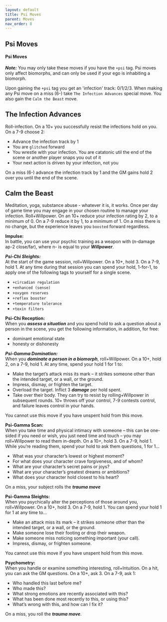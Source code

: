 ```yaml
---
layout: default
title: Psi Moves
parent: Moves
nav_order: 8
---
```


## Psi Moves

#### **Psi Moves**

**_Note:_** You may only take these moves if you have the `+psi` tag. Psi moves only affect biomorphs, and can only be used if your ego is inhabiting a biomorph.

Upon gaining the `+psi` tag you get an 'infection' track: 0/1/2/3. When making any Psi move on a miss (6-) take `The Infection Advances` special move. You also gain the `Calm the Beast` move.

## The Infection Advances

Roll-infection. On a 10+ you successfully resist the infections hold on you. On a 7-9 choose 2:

- Advance the infection track by 1
- You are `glitched` forward
- You wrestle with your infection. You are catatonic util the end of the scene or another player snaps you out of it
- Your next action is driven by your infection, not you

On a miss (6-) advance the infection track by 1 and the GM gains hold 2 over you until the end of the scene.

## Calm the Beast

Meditation, yoga, substance abuse - whatever it is, it works. Once per day of game time you may engage in your chosen routine to manage your infection. Roll+Willpower. On an 10+ reduce your infection rating by 2, to a minimum of 0. On a 7-9 reduce it by 1, to a minimum of 1. On a miss there is no change, but the experience leaves you `boosted` forward regardless.

**Impulse:**  
In battle, you can use your psychic training as a weapon with (n-damage ap-2 close/far), where n- is equal to your **_Willpower_**.

**_Psi-Chi Sleights:_**  
At the start of the game session, roll+Willpower. On a 10+, hold 3. On a 7-9, hold 1. At any time during that session you can spend your hold, 1-for-1, to apply one of the following tags to yourself for a single scene.

- `+circadian regulation`
- `+enhanced (sense)`
- `+oxygen reserves`
- `+reflex booster`
- `+temperature tolerance`
- `+toxin filters`

**Psi-Chi Reception:**  
When you **_assess a situation_** and you spend hold to ask a question about a person in the scene, you get the following information, in addition, for free:

- dominant emotional state
- honesty or dishonesty

**_Psi-Gamma Domination:_**  
When you **_dominate a person in a biomorph_**, roll+Willpower. On a 10+, hold 2, on a 7-9, hold 1. At any time, spend your hold 1 for 1 to:

- Make the target’s attack miss its mark – it strikes someone other than the intended target, or a wall, or the ground.
- Impress, dismay, or frighten the target.
- Overload the target. Inflict 3 **_damage_** per hold spent.
- Take over their body. They can try to resist by rolling+Willpower in subsequent rounds. 10+ throws off your control, 7-9 contests control, and failure leaves control in your hands.

You cannot use this move if you have unspent hold from this move.

**Psi-Gamma Scan:**  
When you take time and physical intimacy with someone – this can be one-sided if you need or wish, you just need time and touch – you may roll+Willpower to read them in-depth. On a 10+, hold 3. On a 7-9, hold 1. While you’re reading them, spend your hold to ask them questions, 1 for 1…

- What was your character’s lowest or highest moment?
- For what does your character crave forgiveness, and of whom?
- What are your character’s secret pains or joys?
- What are your character’s greatest dreams or ambitions?
- What does your character hold closest to his heart?

On a miss, your subject rolls the **_trauma move_**

**Psi-Gamma Sleights:**  
When you psychically alter the perceptions of those around you, roll+Willpower. On a 10+, hold 3. On a 7-9, hold 1. You can spend your hold 1 for 1 at any time to…

- Make an attack miss its mark – it strikes someone other than the intended target, or a wall, or the ground.
- Make someone lose their footing or drop their weapon.
- Make someone miss noticing something important (your call).
- Impress, dismay, or frighten someone.

You cannot use this move if you have unspent hold from this move.

**Psychometry:**  
When you handle or examine something interesting, roll+Intuition. On a hit, you can ask the GM questions. On a 10+, ask 3. On a 7-9, ask 1:

- Who handled this last before me?
- Who made this?
- What strong emotions are recently associated with this?
- What has been done most recently to this, or using this?
- What’s wrong with this, and how can I fix it?

On a miss, you roll the **_trauma move_**.
